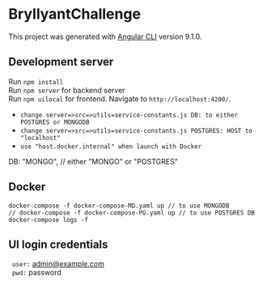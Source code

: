 # BryllyantChallenge

This project was generated with [Angular CLI](https://github.com/angular/angular-cli) version 9.1.0.

## Development server

Run `npm install`  
Run `npm server` for backend server  
Run `npm uilocal` for frontend. Navigate to `http://localhost:4200/`.

- `change server=>src=>utils=service-constants.js DB: to either POSTGRES or MONGODB`
- `change server=>src=>utils=service-constants.js POSTGRES: HOST to "localhost"`
- `use "host.docker.internal" when launch with Docker `

DB: "MONGO", // either "MONGO" or "POSTGRES"

## Docker

```
docker-compose -f docker-compose-MD.yaml up // to use MONGODB
// docker-compose -f docker-compose-PG.yaml up // to use POSTGRES DB
docker-compose logs -f
```

## UI login credentials

` user:` admin@example.com  
` pwd:` password

